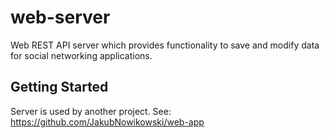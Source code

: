 # web-server

Web REST API server which provides functionality to save and modify data for social networking applications.

## Getting Started

Server is used by another project. See: https://github.com/JakubNowikowski/web-app
